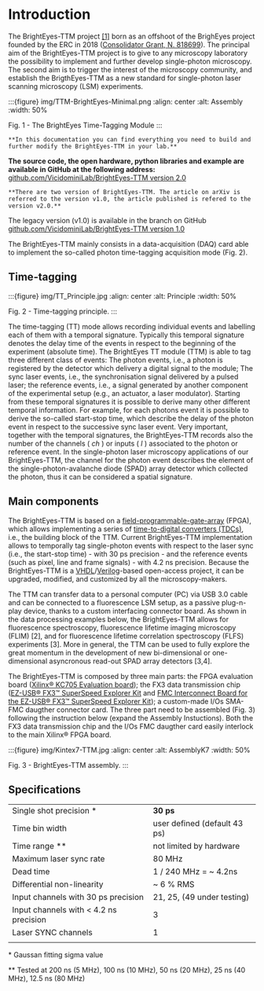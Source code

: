 # Introduction

The BrightEyes-TTM project [\[1\]](https://doi.org/10.1101/2021.10.11.463950) born as an offshoot of the BrighEyes project founded by the ERC in 2018 ([Consolidator Grant, N. 818699](https://vicidominilab.github.io/brighteyes/)). The principal aim of the BrightEyes-TTM project is to give to any microscopy laboratory the possibility to implement and further develop single-photon microscopy. The second aim is to trigger the interest of the microscopy community, and establish the BrigthEyes-TTM as a new standard for single-photon laser scanning microscopy (LSM) experiments.

:::{figure} img/TTM-BrightEyes-Minimal.png
:align: center
:alt: Assembly
:width: 50%

Fig. 1 - The BrightEyes Time-Tagging Module
:::

```{note}
**In this documentation you can find everything you need to build and further modify the BrightEyes-TTM in your lab.**
```
**The source code, the open hardware, python libraries and example are available in GitHub at the following address:**
[github.com/VicidominiLab/BrightEyes-TTM version 2.0](https://github.com/VicidominiLab/BrightEyes-TTM/tree/v2.0)


```{note}
**There are two version of BrightEyes-TTM. The article on arXiv is referred to the version v1.0, the article published is refered to the version v2.0.**
```
The legacy version (v1.0) is available in the branch on GitHub
[github.com/VicidominiLab/BrightEyes-TTM version 1.0](https://github.com/VicidominiLab/BrightEyes-TTM/tree/v1.0)

The BrightEyes-TTM mainly consists in a data-acquisition (DAQ) card able to implement the so-called photon time-tagging acquisition mode (Fig. 2).

## Time-tagging

:::{figure} img/TT_Principle.jpg
:align: center
:alt: Principle
:width: 50%

Fig. 2 - Time-tagging principle.
:::

The time-tagging (TT) mode allows recording individual events and labelling each of them with a temporal signature. Typically this temporal signature denotes the delay time of the events in respect to the beginning of the experiment (absolute time). The BrightEyes TT module (TTM) is able to tag three different class of events: The photon events, i.e., a photon is registered by the detector which delivery a digital signal to the module; The sync laser events, i.e., the synchronisation signal delivered by a pulsed laser; the reference events, i.e., a signal generated by another component of the experimental setup (e.g., an actuator, a laser modulator). Starting from these temporal signatures it is possible to derive many other different temporal information. For example, for each photons event it is possible to derive the so-called start-stop time, which describe the delay of the photon event in respect to the successive sync laser event. Very important, together with the temporal signatures, the BrightEyes-TTM records also the number of the channels ( *ch* ) or inputs ( *l* ) associated to the photon or reference event. In the single-photon laser microscopy applications of our BrightEyes-TTM, the channel for the photon event describes the element of the single-photon-avalanche diode (SPAD) array detector which collected the photon, thus it can be considered a spatial signature.

## Main components

The BrightEyes-TTM is based on a [field-programmable-gate-array](https://en.wikipedia.org/wiki/Field-programmable_gate_array) (FPGA), which allows implementing a series of [time-to-digital converters (TDCs)](https://en.wikipedia.org/wiki/Time-to-digital_converter), i.e., the building block of the TTM. Current BrightEyes-TTM implementation allows to temporally tag single-photon events with respect to the laser sync (i.e., the start-stop time) - with 30 ps precision - and the reference events (such as pixel, line and frame signals) - with 4.2 ns precision. Because the BrightEyes-TTM is a [VHDL](https://en.wikipedia.org/wiki/VHDL)/[Verilog](https://en.wikipedia.org/wiki/Verilog)-based open-access project, it can be upgraded, modified, and customized by all the microscopy-makers.

The TTM can transfer data to a personal computer (PC) via USB 3.0 cable and can be connected to a fluorescence LSM setup, as a passive plug-n-play device, thanks to a custom interfacing connector board. As shown in the data processing examples below, the BrightEyes-TTM allows for fluorescence spectroscopy, fluorescence lifetime imaging microscopy (FLIM) \[2\], and for fluorescence lifetime correlation spectroscopy (FLFS) experiments \[3\]. More in general, the TTM can be used to fully explore the great momentum in the development of new bi-dimensional or one-dimensional asyncronous read-out SPAD array detectors \[3,4\].


The BrightEyes-TTM is composed by three main parts: the FPGA evaluation board ([Xilinx® KC705 Evaluation board](https://www.xilinx.com/products/boards-and-kits/ek-k7-kc705-g.html)); the FX3 data transmission chip ([EZ-USB® FX3™ SuperSpeed Explorer Kit](https://www.cypress.com/documentation/development-kitsboards/cyusb3kit-003-ez-usb-fx3-superspeed-explorer-kit) and [FMC Interconnect Board for the EZ-USB® FX3™ SuperSpeed Explorer Kit](https://www.cypress.com/documentation/development-kitsboards/cyusb3acc-005-fmc-interconnect-board-ez-usb-fx3-superspeed)); a custom-made I/Os SMA-FMC daugther connector card. The three part need to be assembled (Fig. 3) following the instruction below (expand the Assembly Instuctions). Both the FX3 data transmission chip and the I/Os FMC daugther card easily interlock to the main Xilinx® FPGA board.

:::{figure} img/Kintex7-TTM.jpg
:align: center
:alt: AssemblyK7
:width: 50%

Fig. 3 - BrightEyes-TTM assembly.
:::

## Specifications
|                                        |                              |
|----------------------------------------|------------------------------|
| Single shot precision *                | **30 ps**                    |
| Time bin width                         | user defined (default 43 ps) |
| Time range **                          | not limited by hardware      |
| Maximum laser sync rate                | 80 MHz                       |
| Dead time                              | 1 / 240 MHz = ~ 4.2ns        |
| Differential non-linearity             | ~ 6 % RMS                    |
| Input channels with 30 ps precision    | 21, 25, (49 under testing)   |
| Input channels with < 4.2 ns precision | 3                            |
| Laser SYNC channels                    | 1                            |
|                                        |                              |

\* Gaussan fitting sigma value

\*\* Tested at 200 ns (5 MHz), 100 ns (10 MHz), 50 ns (20 MHz), 25 ns (40 MHz), 12.5 ns (80 MHz)
